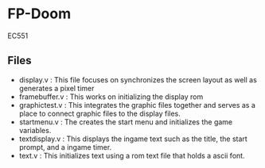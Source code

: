 # FP-Doom
EC551

## Files
- display.v  : This file focuses on synchronizes the screen layout as well as generates a pixel timer
- framebuffer.v  : This works on initializing the display rom
- graphictest.v  : This integrates the graphic files together and serves as a place to connect graphic files to the display files. 
- startmenu.v  : The creates the start menu and initializes the game variables.
- textdisplay.v  : This displays the ingame text such as the title, the start prompt, and a ingame timer.
- text.v  : This initializes text using a rom text file that holds a ascii font.
